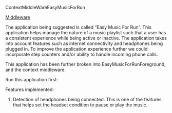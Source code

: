 ContextMiddleWareEasyMusicForRun

[Middleware](https://github.com/samrudhisharma/ContextMiddlewareEasyMusicForRun/blob/Documentation/Middleware.md)

The application being suggested is called “Easy Music For Run”. This application helps manage the nature of a music playlist such that a user has a consistent experience while being active or inactive. The application takes into account features such as internet connectivity and headphones being plugged in. To improve the application experience further we could incorporate step counters and/or ability to handle incoming phone calls. 

This application has been further broken into EasyMusicForRunForeground, and the context middleware.

Run this application first:

Features implemented:
1) Detection of headphones being connected. This is one of the features that helps set the headset condition to pause or play the music. <br/>
